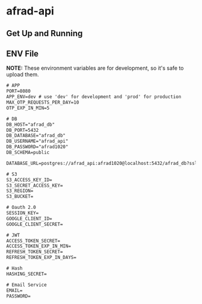 # afrad-api

## Get Up and Running

## ENV File

**NOTE:** These environment variables are for development, so it's safe to upload them.

```txt
# APP
PORT=8080
APP_ENV=dev # use 'dev' for development and 'prod' for production
MAX_OTP_REQUESTS_PER_DAY=10
OTP_EXP_IN_MIN=5

# DB
DB_HOST="afrad_db"
DB_PORT=5432
DB_DATABASE="afrad_db"
DB_USERNAME="afrad_api"
DB_PASSWORD="afrad1020"
DB_SCHEMA=public

DATABASE_URL=postgres://afrad_api:afrad1020@localhost:5432/afrad_db?sslmode=disable

# S3
S3_ACCESS_KEY_ID=
S3_SECRET_ACCESS_KEY=
S3_REGION=
S3_BUCKET=

# Oauth 2.0
SESSION_KEY=
GOOGLE_CLIENT_ID=
GOOGLE_CLIENT_SECRET=

# JWT
ACCESS_TOKEN_SECRET=
ACCESS_TOKEN_EXP_IN_MIN=
REFRESH_TOKEN_SECRET=
REFRESH_TOKEN_EXP_IN_DAYS=

# Hash
HASHING_SECRET=

# Email Service
EMAIL=
PASSWORD=
```
